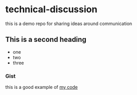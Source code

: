 # technical-discussion
this is a demo repo for sharing ideas around communication

## This is  a second heading

* one
* two
* three

### Gist 

this is a good example of [my code](https://gist.github.com/fragataj1/3e0d5b698d9e840620fb26a520e1475a) 
